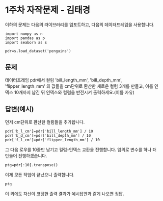 1주차 자작문제 - 김태경
=============
이하의 문제는 다음의 라이브러리를 임포트하고, 다음의 데이터프레임을 사용합니다.

    import numpy as n
    import pandas as p
    import seaborn as s

    pdr=s.load_dataset('penguins')

문제
-------------
데이터프레임 pdr에서 컬럼 'bill_length_mm', 'bill_depth_mm', 'flipper_length_mm' 의 값들을 cm단위로 환산한 새로운 컬럼 3개를 만들고, 이를 인덱스 10개까지 남긴 뒤 인덱스와 컬럼을 반전시켜 출력하세요.(이름 자유)

답변(예시)
-------------
먼저 cm단위로 환산한 컬럼들을 추가합니다.

    pdr['b_l_cm']=pdr['bill_length_mm'] / 10
    pdr['b_d_cm']=pdr['bill_depth_mm'] / 10
    pdr['f_l_cm']=pdr['flipper_length_mm'] / 10

그 다음 로우를 10줄만 남기고 컬럼-인덱스 교환을 진행합니다. 임의로 변수를 하나 더 만들어 진행하겠습니다.

    ptg=pdr[:10].transpose()

이제 모든 작업이 끝났으니 출력합니다.

    ptg

이 외에도 자신이 코딩한 출력 결과가 예시답안과 같게 나오면 정답.
